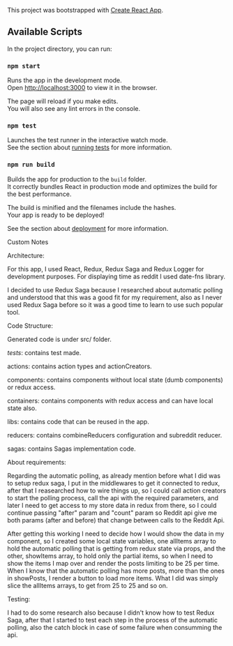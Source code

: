 This project was bootstrapped with [Create React App](https://github.com/facebook/create-react-app).

## Available Scripts

In the project directory, you can run:

### `npm start`

Runs the app in the development mode.<br>
Open [http://localhost:3000](http://localhost:3000) to view it in the browser.

The page will reload if you make edits.<br>
You will also see any lint errors in the console.

### `npm test`

Launches the test runner in the interactive watch mode.<br>
See the section about [running tests](https://facebook.github.io/create-react-app/docs/running-tests) for more information.

### `npm run build`

Builds the app for production to the `build` folder.<br>
It correctly bundles React in production mode and optimizes the build for the best performance.

The build is minified and the filenames include the hashes.<br>
Your app is ready to be deployed!

See the section about [deployment](https://facebook.github.io/create-react-app/docs/deployment) for more information.


Custom Notes

Architecture:

For this app, I used React, Redux, Redux Saga and Redux Logger for development purposes. For displaying time as reddit I used date-fns library.

I decided to use Redux Saga because I researched about automatic polling and understood that this was a good fit for my requirement, also as I never used Redux Saga before so it was a good time to learn to use such popular tool.


Code Structure:

Generated code is under src/ folder.

_tests_:
    contains test made.

actions:
    contains action types and actionCreators.

components:
    contains components without local state (dumb components) or redux access.

containers:
    contains components with redux access and can have local state also.

libs:
    contains code that can be reused in the app.

reducers: 
    contains combineReducers configuration and subreddit reducer.

sagas:
    contains Sagas implementation code.


About requirements:

Regarding the automatic polling, as already mention before what I did was to setup redux saga, I put in the middlewares to get it connected to redux, after that I reasearched how to wire things up, so I could call action creators to start the polling process, call the api with the required parameters, and later I need to get access to my store data in redux from there, so I could continue passing "after" param and "count" param so Reddit api give me both params (after and before) that change between calls to the Reddit Api.

After getting this working I need to decide how I would show the data in my component, so I created some local state variables, one allItems array to hold the automatic polling that is getting from redux state via props, and the other, showItems array, to hold only the partial items, so when I need to show the items I map over and render the posts limiting to be 25 per time. When I know that the automatic polling has more posts, more than the ones in showPosts, I render a button to load more items. What I did was simply slice the allItems arrays, to get from 25 to 25 and so on.

Testing:

I had to do some research also because I didn't know how to test Redux Saga, after that I started to test each step in the process of the automatic polling, also the catch block in case of some failure when consumming the api.







